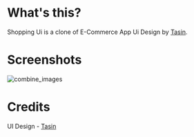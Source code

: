# What's this?

Shopping Ui is a clone of E-Commerce App Ui Design by [Tasin](https://dribbble.com/shots/6497439-eCommerce-App-Design-UI).

# Screenshots

![combine_images](https://user-images.githubusercontent.com/65850618/92620860-c3375180-f2e0-11ea-9a0b-66cafe7461ad.jpg)

# Credits

UI Design - [Tasin](https://dribbble.com/shots/6497439-eCommerce-App-Design-UI)
